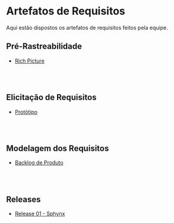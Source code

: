 <br>
<br>

# Artefatos de Requisitos
Aqui estão dispostos os artefatos de requisitos feitos pela equipe.

## Pré-Rastreabilidade
* [Rich Picture](_docs/requisitos/richpicture.md)
</br>
</br>

## Elicitação de Requisitos
* [Protótipo](_docs/requisitos/prototipo.md)
</br>
</br>

## Modelagem dos Requisitos
* [Backlog de Produto](_docs/requisitos/backlogproduto.md)
</br>
</br>

## Releases
* [Release 01 - Sphynx](_docs/requisitos/release01.md)
